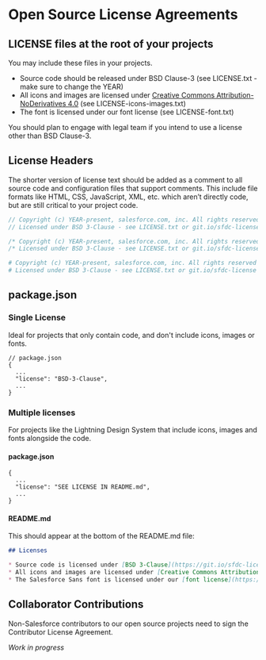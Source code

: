 # Open Source License Agreements

## LICENSE files at the root of your projects

You may include these files in your projects.

- Source code should be released under BSD Clause-3 (see LICENSE.txt - make sure to change the YEAR)
- All icons and images are licensed under [Creative Commons Attribution-NoDerivatives 4.0](http://creativecommons.org/licenses/by-nd/4.0/) (see LICENSE-icons-images.txt)
- The font is licensed under our font license (see LICENSE-font.txt)

You should plan to engage with legal team if you intend to use a license other than BSD Clause-3.

## License Headers

The shorter version of license text should be added as a comment to all source code and configuration files that support comments. This include file formats like HTML, CSS, JavaScript, XML, etc. which aren’t directly code, but are still critical to your project code.

```js
// Copyright (c) YEAR-present, salesforce.com, inc. All rights reserved
// Licensed under BSD 3-Clause - see LICENSE.txt or git.io/sfdc-license
```

```js
/* Copyright (c) YEAR-present, salesforce.com, inc. All rights reserved */
/* Licensed under BSD 3-Clause - see LICENSE.txt or git.io/sfdc-license */
```

```yaml
# Copyright (c) YEAR-present, salesforce.com, inc. All rights reserved
# Licensed under BSD 3-Clause - see LICENSE.txt or git.io/sfdc-license
```

## package.json

### Single License

Ideal for projects that only contain code, and don't include icons, images or fonts.

```json5
// package.json
{
  ...
  "license": "BSD-3-Clause",
  ...
}
```

### Multiple licenses

For projects like the Lightning Design System that include icons, images and fonts alongside the code.

#### package.json

```json5
{
  ...
  "license": "SEE LICENSE IN README.md",
  ...
}
```

#### README.md

This should appear at the bottom of the README.md file:

```md
## Licenses

* Source code is licensed under [BSD 3-Clause](https://git.io/sfdc-license)
* All icons and images are licensed under [Creative Commons Attribution-NoDerivatives 4.0](https://github.com/salesforce-ux/licenses/blob/master/LICENSE-icons-images.txt)
* The Salesforce Sans font is licensed under our [font license](https://github.com/salesforce-ux/licenses/blob/master/LICENSE-font.txt)
```

## Collaborator Contributions

Non-Salesforce contributors to our open source projects need to sign the Contributor License Agreement.

_Work in progress_
